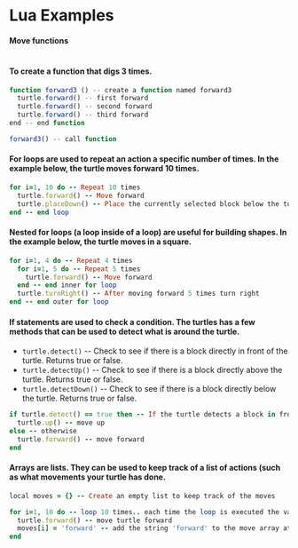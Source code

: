 # Lua Examples

#### Move functions
```ruby

```

#### To create a function that digs 3 times.
```js
function forward3 () -- create a function named forward3
  turtle.forward() -- first forward
  turtle.forward() -- second forward
  turtle.forward() -- third forward
end -- end function

forward3() -- call function
```


#### For loops are used to repeat an action a specific number of times. In the example below, the turtle moves forward 10 times.

```ruby
for i=1, 10 do -- Repeat 10 times
  turtle.forward() -- Move forward
  turtle.placeDown() -- Place the currently selected block below the turtle
end -- end loop
```

#### Nested for loops (a loop inside of a loop) are useful for building shapes. In the example below, the turtle moves in a square.

```ruby
for i=1, 4 do -- Repeat 4 times
  for i=1, 5 do -- Repeat 5 times
    turtle.forward() -- Move forward
  end -- end inner for loop
  turtle.turnRight() -- After moving forward 5 times turn right
end -- end outer for loop
```

#### If statements are used to check a condition. The turtles has a few methods that can be used to detect what is around the turtle.

- `turtle.detect()` -- Check to see if there is a block directly in front of the turtle. Returns true or false.
- `turtle.detectUp()` -- Check to see if there is a block directly above the turtle. Returns true or false.
- `turtle.detectDown()` -- Check to see if there is a block directly below the turtle. Returns true or false.

```ruby
if turtle.detect() == true then -- If the turtle detects a block in front
  turtle.up() -- move up
else -- otherwise
  turtle.forward() -- move forward
end
```

#### Arrays are lists. They can be used to keep track of a list of actions (such as what movements your turtle has done.

```ruby
local moves = {} -- Create an empty list to keep track of the moves

for i=1, 10 do -- loop 10 times.. each time the loop is executed the value of x increases by 1
  turtle.forward() -- move turtle forward
  moves[i] = 'forward' -- add the string 'forward' to the move array at the index of i (which increases each time the loop is run)
end
```
